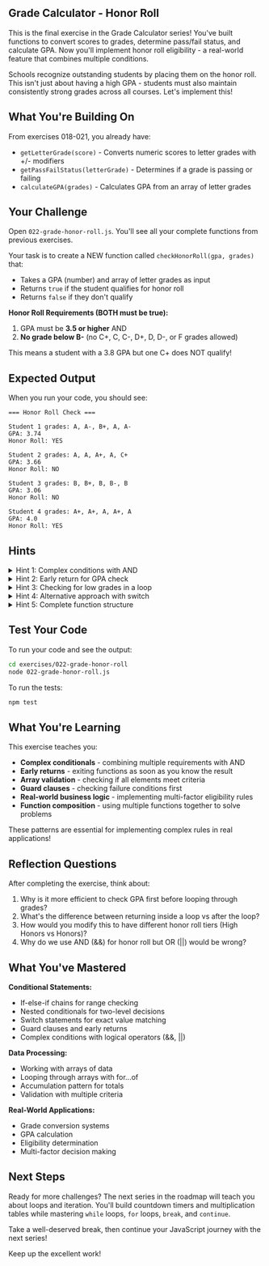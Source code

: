 ## Grade Calculator - Honor Roll

This is the final exercise in the Grade Calculator series! You've built functions to convert scores to grades, determine pass/fail status, and calculate GPA. Now you'll implement honor roll eligibility - a real-world feature that combines multiple conditions.

Schools recognize outstanding students by placing them on the honor roll. This isn't just about having a high GPA - students must also maintain consistently strong grades across all courses. Let's implement this!

## What You're Building On

From exercises 018-021, you already have:
- `getLetterGrade(score)` - Converts numeric scores to letter grades with +/- modifiers
- `getPassFailStatus(letterGrade)` - Determines if a grade is passing or failing
- `calculateGPA(grades)` - Calculates GPA from an array of letter grades

## Your Challenge

Open `022-grade-honor-roll.js`. You'll see all your complete functions from previous exercises.

Your task is to create a NEW function called `checkHonorRoll(gpa, grades)` that:
- Takes a GPA (number) and array of letter grades as input
- Returns `true` if the student qualifies for honor roll
- Returns `false` if they don't qualify

**Honor Roll Requirements (BOTH must be true):**
1. GPA must be **3.5 or higher** AND
2. **No grade below B-** (no C+, C, C-, D+, D, D-, or F grades allowed)

This means a student with a 3.8 GPA but one C+ does NOT qualify!

## Expected Output

When you run your code, you should see:
```
=== Honor Roll Check ===

Student 1 grades: A, A-, B+, A, A-
GPA: 3.74
Honor Roll: YES

Student 2 grades: A, A, A+, A, C+
GPA: 3.66
Honor Roll: NO

Student 3 grades: B, B+, B, B-, B
GPA: 3.06
Honor Roll: NO

Student 4 grades: A+, A+, A, A+, A
GPA: 4.0
Honor Roll: YES
```

## Hints

<details>
<summary>Hint 1: Complex conditions with AND</summary>

Honor roll requires TWO conditions to be true simultaneously:

```javascript
function checkHonorRoll(gpa, grades) {
  // Condition 1: GPA check
  const hasHighGPA = gpa >= 3.5;

  // Condition 2: No low grades check
  const hasNoLowGrades = // need to check...

  // Both must be true
  return hasHighGPA && hasNoLowGrades;
}
```

Use the AND operator (`&&`) to combine multiple requirements!
</details>

<details>
<summary>Hint 2: Early return for GPA check</summary>

Check the GPA first - if it's too low, return false immediately:

```javascript
function checkHonorRoll(gpa, grades) {
  if (gpa < 3.5) {
    return false;  // Doesn't qualify - stop checking
  }

  // If we reach here, GPA is good
  // Now check grades...
}
```

This is called an **early return** - exiting as soon as you know the answer!
</details>

<details>
<summary>Hint 3: Checking for low grades in a loop</summary>

Loop through the grades array and check each one:

```javascript
for (const grade of grades) {
  // Check if this grade is below B-
  if (grade === "C+" || grade === "C" || grade === "C-" ||
      grade === "D+" || grade === "D" || grade === "D-" || grade === "F") {
    return false;  // Found a low grade - disqualified!
  }
}

// If we get here, no low grades were found
return true;
```

As soon as you find one low grade, you can stop checking and return false!
</details>

<details>
<summary>Hint 4: Alternative approach with switch</summary>

You could use a switch statement to check for low grades:

```javascript
for (const grade of grades) {
  switch (grade) {
    case "C+":
    case "C":
    case "C-":
    case "D+":
    case "D":
    case "D-":
    case "F":
      return false;  // Found a disqualifying grade
  }
}
```

Both if and switch work - choose what's clearer to you!
</details>

<details>
<summary>Hint 5: Complete function structure</summary>

Here's the complete structure:

```javascript
function checkHonorRoll(gpa, grades) {
  // Check GPA requirement first
  if (gpa < 3.5) {
    return false;
  }

  // Check for any grades below B-
  for (const grade of grades) {
    if (grade === "C+" || grade === "C" || grade === "C-" ||
        grade === "D+" || grade === "D" || grade === "D-" || grade === "F") {
      return false;
    }
  }

  // Both conditions met!
  return true;
}
```

Try to implement it yourself before looking!
</details>

## Test Your Code

To run your code and see the output:
```bash
cd exercises/022-grade-honor-roll
node 022-grade-honor-roll.js
```

To run the tests:
```bash
npm test
```

## What You're Learning

This exercise teaches you:
- **Complex conditionals** - combining multiple requirements with AND
- **Early returns** - exiting functions as soon as you know the result
- **Array validation** - checking if all elements meet criteria
- **Guard clauses** - checking failure conditions first
- **Real-world business logic** - implementing multi-factor eligibility rules
- **Function composition** - using multiple functions together to solve problems

These patterns are essential for implementing complex rules in real applications!

## Reflection Questions

After completing the exercise, think about:
1. Why is it more efficient to check GPA first before looping through grades?
2. What's the difference between returning inside a loop vs after the loop?
3. How would you modify this to have different honor roll tiers (High Honors vs Honors)?
4. Why do we use AND (&&) for honor roll but OR (||) would be wrong?

## What You've Mastered

**Conditional Statements:**
- If-else-if chains for range checking
- Nested conditionals for two-level decisions
- Switch statements for exact value matching
- Guard clauses and early returns
- Complex conditions with logical operators (&&, ||)

**Data Processing:**
- Working with arrays of data
- Looping through arrays with for...of
- Accumulation pattern for totals
- Validation with multiple criteria

**Real-World Applications:**
- Grade conversion systems
- GPA calculation
- Eligibility determination
- Multi-factor decision making

## Next Steps

Ready for more challenges? The next series in the roadmap will teach you about loops and iteration. You'll build countdown timers and multiplication tables while mastering `while` loops, `for` loops, `break`, and `continue`.

Take a well-deserved break, then continue your JavaScript journey with the next series!

Keep up the excellent work!



